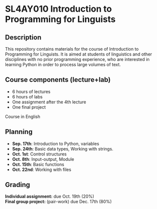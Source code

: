 # SL4AY010 Introduction to Programming for Linguists
## Description
This repository contains materials for the course of Introduction to Programming for Linguists. It is aimed at students of linguistics and other disciplines with no prior programming experience, who are interested in learning Python in order to process large volumes of text. 

## Course components (lecture+lab)
- 6 hours of lectures
- 6 hours of labs
- One assignment after the 4th lecture 
- One final project

Course in English

## Planning
- **Sep. 17th**: Introduction to Python, variables
- **Sep. 24th**: Basic data types, Working with strings.
- **Oct. 1st**: Control structures
- **Oct. 8th**: Input-output, Module
- **Oct. 15th**: Basic functions
- **Oct. 22nd**: Working with files

## Grading
<div class="alert alert-block alert-success">
<b>Individual assignment:</b> 
    due Oct. 19th (20%)
</div>

<div class="alert alert-block alert-success">
<b>Final group project:</b> 
    (pair-work) due Dec. 17th (80%)
</div>

